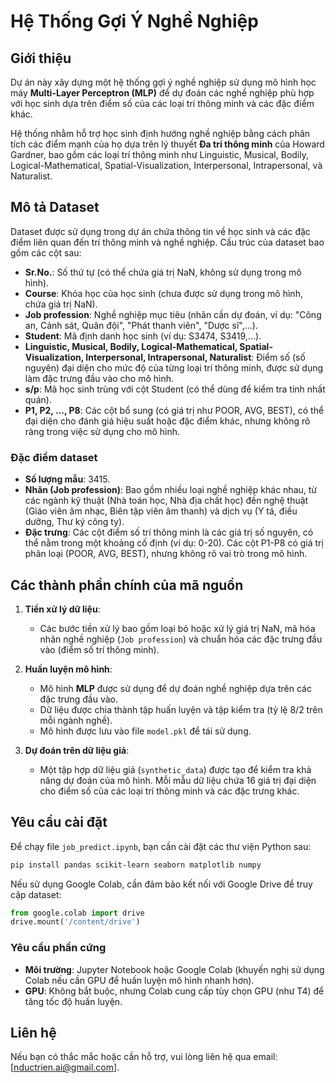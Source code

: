 # Hệ Thống Gợi Ý Nghề Nghiệp

## Giới thiệu
Dự án này xây dựng một hệ thống gợi ý nghề nghiệp sử dụng mô hình học máy **Multi-Layer Perceptron (MLP)** để dự đoán các nghề nghiệp phù hợp với học sinh dựa trên điểm số của các loại trí thông minh và các đặc điểm khác. 

Hệ thống nhằm hỗ trợ học sinh định hướng nghề nghiệp bằng cách phân tích các điểm mạnh của họ dựa trên lý thuyết **Đa trí thông minh** của Howard Gardner, bao gồm các loại trí thông minh như Linguistic, Musical, Bodily, Logical-Mathematical, Spatial-Visualization, Interpersonal, Intrapersonal, và Naturalist.

## Mô tả Dataset
Dataset được sử dụng trong dự án chứa thông tin về học sinh và các đặc điểm liên quan đến trí thông minh và nghề nghiệp. Cấu trúc của dataset bao gồm các cột sau:

- **Sr.No.**: Số thứ tự (có thể chứa giá trị NaN, không sử dụng trong mô hình).
- **Course**: Khóa học của học sinh (chưa được sử dụng trong mô hình, chứa giá trị NaN).
- **Job profession**: Nghề nghiệp mục tiêu (nhãn cần dự đoán, ví dụ: "Công an, Cảnh sát, Quân đội", "Phát thanh viên", "Dược sĩ",...).
- **Student**: Mã định danh học sinh (ví dụ: S3474, S3419,...).
- **Linguistic, Musical, Bodily, Logical-Mathematical, Spatial-Visualization, Interpersonal, Intrapersonal, Naturalist**: Điểm số (số nguyên) đại diện cho mức độ của từng loại trí thông minh, được sử dụng làm đặc trưng đầu vào cho mô hình.
- **s/p**: Mã học sinh trùng với cột Student (có thể dùng để kiểm tra tính nhất quán).
- **P1, P2, ..., P8**: Các cột bổ sung (có giá trị như POOR, AVG, BEST), có thể đại diện cho đánh giá hiệu suất hoặc đặc điểm khác, nhưng không rõ ràng trong việc sử dụng cho mô hình.

### Đặc điểm dataset
- **Số lượng mẫu**: 3415.
- **Nhãn (Job profession)**: Bao gồm nhiều loại nghề nghiệp khác nhau, từ các ngành kỹ thuật (Nhà toán học, Nhà địa chất học) đến nghệ thuật (Giáo viên âm nhạc, Biên tập viên âm thanh) và dịch vụ (Y tá, điều dưỡng, Thư ký công ty).
- **Đặc trưng**: Các cột điểm số trí thông minh là các giá trị số nguyên, có thể nằm trong một khoảng cố định (ví dụ: 0-20). Các cột P1-P8 có giá trị phân loại (POOR, AVG, BEST), nhưng không rõ vai trò trong mô hình.

## Các thành phần chính của mã nguồn
1. **Tiền xử lý dữ liệu**:
   - Các bước tiền xử lý bao gồm loại bỏ hoặc xử lý giá trị NaN, mã hóa nhãn nghề nghiệp (`Job profession`) và chuẩn hóa các đặc trưng đầu vào (điểm số trí thông minh).

2. **Huấn luyện mô hình**:
   - Mô hình **MLP** được sử dụng để dự đoán nghề nghiệp dựa trên các đặc trưng đầu vào.
   - Dữ liệu được chia thành tập huấn luyện và tập kiểm tra (tỷ lệ 8/2 trên mỗi ngành nghề).
   - Mô hình được lưu vào file `model.pkl` để tái sử dụng.

3. **Dự đoán trên dữ liệu giả**:
   - Một tập hợp dữ liệu giả (`synthetic_data`) được tạo để kiểm tra khả năng dự đoán của mô hình. Mỗi mẫu dữ liệu chứa 16 giá trị đại diện cho điểm số của các loại trí thông minh và các đặc trưng khác.

## Yêu cầu cài đặt
Để chạy file `job_predict.ipynb`, bạn cần cài đặt các thư viện Python sau:
```bash
pip install pandas scikit-learn seaborn matplotlib numpy
```

Nếu sử dụng Google Colab, cần đảm bảo kết nối với Google Drive để truy cập dataset:
```python
from google.colab import drive
drive.mount('/content/drive')
```

### Yêu cầu phần cứng
- **Môi trường**: Jupyter Notebook hoặc Google Colab (khuyến nghị sử dụng Colab nếu cần GPU để huấn luyện mô hình nhanh hơn).
- **GPU**: Không bắt buộc, nhưng Colab cung cấp tùy chọn GPU (như T4) để tăng tốc độ huấn luyện.


## Liên hệ
Nếu bạn có thắc mắc hoặc cần hỗ trợ, vui lòng liên hệ qua email: [nductrien.ai@gmail.com].
